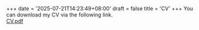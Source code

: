 +++
date = '2025-07-21T14:23:49+08:00'
draft = false
title = 'CV'
+++
You can download my CV via the following link.  
[CV.pdf](/files/cv.pdf)

<!-- ---

# Will Wang

### CONTACT
- **Tel**: (+1)(530)564-9292, (+86)18928943941, (+886)983321257     
- **Mail**: [willwang02@gmail.com](mailto:willwang02@gmail.com)

### EDUCATION
- **University of California, Davis**  
  Master of Science in Electrical and Computer Engineering  
  *Sept 2024 - Jun 2026(Expected)*  
  GPA: 3.91/4.0

- **Shanghai Jiao Tong University**  
  Bachelor of Information Engineering  
  *Sept 2020 - Jun 2024*

### PROJECT EXPERIENCE
- RoboMaster Engineering Robot Car
  - Developed a real-time vision processing module based on the Jetson AGX Xavier platform. The real-time image processing system is designed using **C++** and **OpenCV** on **Linux**, optimising the **multi-threaded** data pipeline to achieve low-latency target detection and bit-position solving.
  -  -->